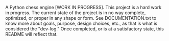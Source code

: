 A Python chess engine [WORK IN PROGRESS]. This project is a hard work in progress. 
The current state of the project is in no way complete, optimized, or proper in any shape or form.
See DOCUMENTATION.txt to know more about goals, purpose, design choices, etc., as that is what is considered the "dev-log."
Once completed, or is at a satisfactory state, this README will reflect that. 
